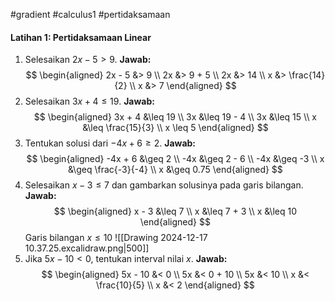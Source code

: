 #gradient #calculus1 #pertidaksamaan 

#### Latihan 1: Pertidaksamaan Linear

1. Selesaikan $2x - 5 > 9$.
   **Jawab:** $$
   \begin{aligned}
   2x - 5 &> 9 \\
   2x &> 9 + 5 \\
   2x &> 14 \\
   x &> \frac{14}{2} \\
   x &> 7
   \end{aligned}
   $$
2. Selesaikan $3x + 4 \leq 19$.
   **Jawab:** $$
   \begin{aligned}
	 3x + 4 &\leq 19 \\
	 3x &\leq 19 - 4 \\
	 3x &\leq 15 \\
	 x &\leq \frac{15}{3} \\
	 x \leq 5
   \end{aligned}
   $$
3. Tentukan solusi dari $-4x + 6 \geq 2$.
   **Jawab:** $$
   \begin{aligned}
	 -4x + 6 &\geq 2 \\
	 -4x &\geq 2 - 6 \\
	 -4x &\geq -3 \\
	 x &\geq \frac{-3}{-4} \\
	 x &\geq 0.75
   \end{aligned}
   $$
4. Selesaikan $x-3\leq7$ dan gambarkan solusinya pada garis bilangan.
   **Jawab:** $$
   \begin{aligned}
	 x - 3 &\leq 7 \\
	 x &\leq 7 + 3 \\
	 x &\leq 10
   \end{aligned}
   $$
   Garis bilangan $x \leq 10$
   ![[Drawing 2024-12-17 10.37.25.excalidraw.png|500]]
5. Jika $5x - 10 < 0$, tentukan interval nilai $x$.
   **Jawab:** $$
   \begin{aligned}
 5x - 10 &< 0 \\
 5x &< 0 + 10 \\
 5x &< 10 \\
 x &< \frac{10}{5} \\
 x &< 2  
   \end{aligned}
   $$